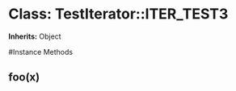 # Class: TestIterator::ITER_TEST3
**Inherits:** Object
    




#Instance Methods
## foo(x) [](#method-i-foo)

